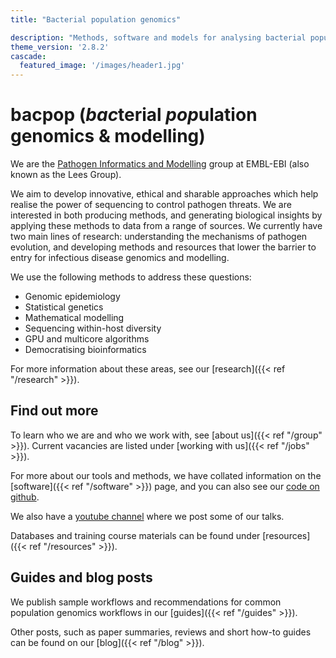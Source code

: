 ```yaml
---
title: "Bacterial population genomics"

description: "Methods, software and models for analysing bacterial populations and genomes"
theme_version: '2.8.2'
cascade:
  featured_image: '/images/header1.jpg'
---
```

# bacpop (*bac*terial *pop*ulation genomics & modelling)

We are the [Pathogen Informatics and Modelling](https://www.ebi.ac.uk/research/lees/) group
at EMBL-EBI (also known as the Lees Group).

We aim to develop innovative, ethical and sharable approaches which help realise the power of sequencing to control pathogen threats. We are interested in both producing methods, and generating biological insights by applying these methods to data from a range of sources. We currently have two main lines of research: understanding the mechanisms of pathogen evolution, and developing
methods and resources that lower the barrier to entry for infectious disease genomics and modelling.

We use the following methods to address these questions:
* Genomic epidemiology
* Statistical genetics
* Mathematical modelling
* Sequencing within-host diversity
* GPU and multicore algorithms
* Democratising bioinformatics

For more information about these areas, see our [research]({{< ref "/research" >}}).

## Find out more

To learn who we are and who we work with, see [about us]({{< ref "/group" >}}).
Current vacancies are listed under [working with us]({{< ref "/jobs" >}}).

For more about our tools and methods, we have collated information on the [software]({{< ref "/software" >}}) page,
and you can also see our [code on github](https://github.com/bacpop).

We also have a [youtube channel](https://www.youtube.com/channel/UCmp3iSn08C1wAQqC-S7evLw) where we post some of our talks.

Databases and training course materials can be found under [resources]({{< ref "/resources" >}}).

## Guides and blog posts

We publish sample workflows and recommendations for common population genomics workflows
in our [guides]({{< ref "/guides" >}}).

Other posts, such as paper summaries, reviews and short how-to guides
can be found on our [blog]({{< ref "/blog" >}}).
